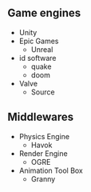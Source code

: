 ## Game engines
- Unity
- Epic Games
	- Unreal
- id software
	- quake
	- doom
- Valve
	- Source

## Middlewares
- Physics Engine
	- Havok
- Render Engine
	- OGRE
- Animation Tool Box
	- Granny
